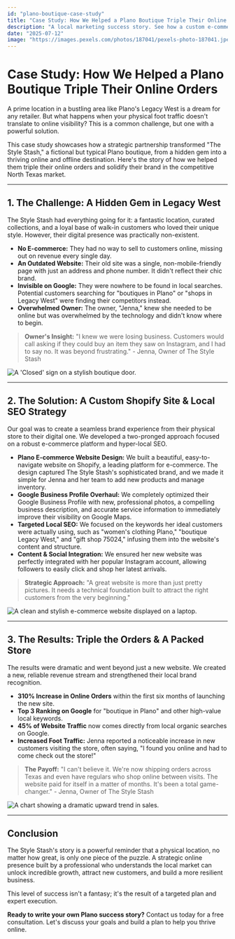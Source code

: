 ```yaml
---
id: "plano-boutique-case-study"
title: "Case Study: How We Helped a Plano Boutique Triple Their Online Orders"
description: "A local marketing success story. See how a custom e-commerce website and local SEO strategy helped a Plano, TX boutique triple online sales and grow their brand."
date: "2025-07-12"
image: "https://images.pexels.com/photos/187041/pexels-photo-187041.jpeg"
---
```


# Case Study: How We Helped a Plano Boutique Triple Their Online Orders

A prime location in a bustling area like Plano's Legacy West is a dream for any retailer. But what happens when your physical foot traffic doesn't translate to online visibility? This is a common challenge, but one with a powerful solution.

This case study showcases how a strategic partnership transformed "The Style Stash," a fictional but typical Plano boutique, from a hidden gem into a thriving online and offline destination. Here's the story of how we helped them triple their online orders and solidify their brand in the competitive North Texas market.

---

## 1. **The Challenge: A Hidden Gem in Legacy West**

The Style Stash had everything going for it: a fantastic location, curated collections, and a loyal base of walk-in customers who loved their unique style. However, their digital presence was practically non-existent.

- **No E-commerce:** They had no way to sell to customers online, missing out on revenue every single day.
- **An Outdated Website:** Their old site was a single, non-mobile-friendly page with just an address and phone number. It didn't reflect their chic brand.
- **Invisible on Google:** They were nowhere to be found in local searches. Potential customers searching for "boutiques in Plano" or "shops in Legacy West" were finding their competitors instead.
- **Overwhelmed Owner:** The owner, "Jenna," knew she needed to be online but was overwhelmed by the technology and didn't know where to begin.

> **Owner's Insight:** "I knew we were losing business. Customers would call asking if they could buy an item they saw on Instagram, and I had to say no. It was beyond frustrating." - Jenna, Owner of The Style Stash

![A 'Closed' sign on a stylish boutique door.](https://images.pexels.com/photos/1101720/pexels-photo-1101720.jpeg)

---

## 2. **The Solution: A Custom Shopify Site & Local SEO Strategy**

Our goal was to create a seamless brand experience from their physical store to their digital one. We developed a two-pronged approach focused on a robust e-commerce platform and hyper-local SEO.

- **Plano E-commerce Website Design:** We built a beautiful, easy-to-navigate website on Shopify, a leading platform for e-commerce. The design captured The Style Stash's sophisticated brand, and we made it simple for Jenna and her team to add new products and manage inventory.
- **Google Business Profile Overhaul:** We completely optimized their Google Business Profile with new, professional photos, a compelling business description, and accurate service information to immediately improve their visibility on Google Maps.
- **Targeted Local SEO:** We focused on the keywords her ideal customers were actually using, such as "women's clothing Plano," "boutique Legacy West," and "gift shop 75024," infusing them into the website's content and structure.
- **Content & Social Integration:** We ensured her new website was perfectly integrated with her popular Instagram account, allowing followers to easily click and shop her latest arrivals.

> **Strategic Approach:** "A great website is more than just pretty pictures. It needs a technical foundation built to attract the right customers from the very beginning."

![A clean and stylish e-commerce website displayed on a laptop.](https://images.pexels.com/photos/6476587/pexels-photo-6476587.jpeg)

---

## 3. **The Results: Triple the Orders & A Packed Store**

The results were dramatic and went beyond just a new website. We created a new, reliable revenue stream and strengthened their local brand recognition.

- **310% Increase in Online Orders** within the first six months of launching the new site.
- **Top 3 Ranking on Google** for "boutique in Plano" and other high-value local keywords.
- **45% of Website Traffic** now comes directly from local organic searches on Google.
- **Increased Foot Traffic:** Jenna reported a noticeable increase in new customers visiting the store, often saying, "I found you online and had to come check out the store!"

> **The Payoff:** "I can't believe it. We're now shipping orders across Texas and even have regulars who shop online between visits. The website paid for itself in a matter of months. It's been a total game-changer." - Jenna, Owner of The Style Stash

![A chart showing a dramatic upward trend in sales.](https://images.pexels.com/photos/590020/pexels-photo-590020.jpeg)

---

## Conclusion

The Style Stash's story is a powerful reminder that a physical location, no matter how great, is only one piece of the puzzle. A strategic online presence built by a professional who understands the local market can unlock incredible growth, attract new customers, and build a more resilient business.

This level of success isn't a fantasy; it's the result of a targeted plan and expert execution.

**Ready to write your own Plano success story?** Contact us today for a free consultation. Let's discuss your goals and build a plan to help you thrive online.